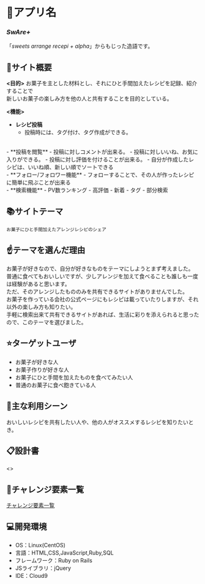 # :lollipop:アプリ名
### ***SwAre+***
「*sweets arrange recepi + alpha*」からもじった造語です。
<br>

## :pencil:サイト概要
**<目的>**
お菓子を主とした材料とし、それにひと手間加えたレシピを記録、紹介することで<br>
新しいお菓子の楽しみ方を他の人と共有することを目的としている。

**<機能>**
- **レシピ投稿**
	-  投稿時には、タグ付け、タグ作成ができる。
<br>
- **投稿を閲覧**
	- 投稿に対しコメントが出来る。
	- 投稿に対しいいね、お気に入りができる。
	- 投稿に対し評価を付けることが出来る。
	- 自分が作成したレシピは、いいね順、新しい順でソートできる
<br>
- **フォロー/フォロワー機能**
	- フォローすることで、その人が作ったレシピに簡単に飛ぶことが出来る
<br>
- **検索機能**
	- PV数ランキング
	- 高評価
	- 新着
	- タグ
	- 部分検索


## :books:サイトテーマ
	お菓子にひと手間加えたアレンジレシピのシェア

## :point_up:テーマを選んだ理由
お菓子が好きなので、自分が好きなものをテーマにしようとまず考えました。<br>
普通に食べてもおいしいですが、少しアレンジを加えて食べることも誰しも一度は経験があると思います。<br>
ただ、そのアレンジしたもののみを共有できるサイトがありませんでした。<br>
お菓子を作っている会社の公式ページにもレシピは載っていたりしますが、それ以外の楽しみ方も知りたい。<br>
手軽に検索出来て共有できるサイトがあれば、生活に彩りを添えられると思ったので、このテーマを選びました。

## :star:ターゲットユーザ
- お菓子が好きな人
- お菓子作りが好きな人
- お菓子にひと手間を加えたものを食べてみたい人
- 普通のお菓子に食べ飽きている人

## :running:主な利用シーン
おいしいレシピを共有したい人や、他の人がオススメするレシピを知りたいとき。

## :clipboard:設計書
<>

## :muscle:チャレンジ要素一覧
[チャレンジ要素一覧](https://docs.google.com/spreadsheets/d/1rxWOBw5o4TihQqX-bKjiX6ZBEvHCDJnoDnWOgQdE6uo/edit#gid=0)

## :computer:開発環境
- OS：Linux(CentOS)
- 言語：HTML,CSS,JavaScript,Ruby,SQL
- フレームワーク：Ruby on Rails
- JSライブラリ：jQuery
- IDE：Cloud9